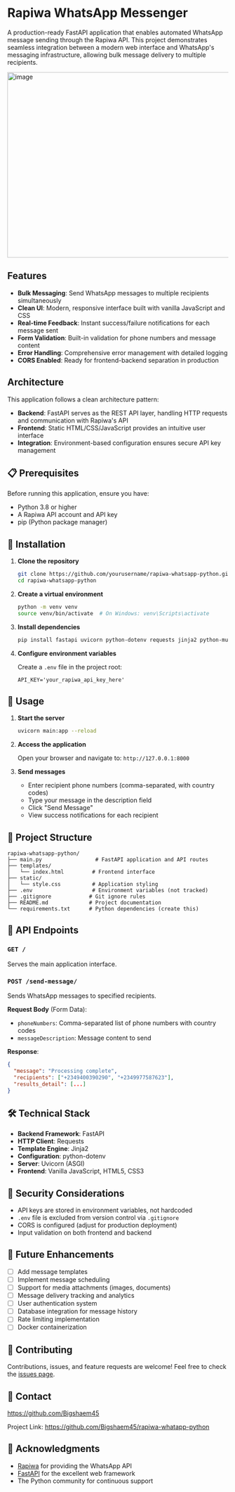 # Rapiwa WhatsApp Messenger

A production-ready FastAPI application that enables automated WhatsApp message sending through the Rapiwa API. This project demonstrates seamless integration between a modern web interface and WhatsApp's messaging infrastructure, allowing bulk message delivery to multiple recipients.

<img width="959" height="422" alt="image" src="https://github.com/user-attachments/assets/4e463ea7-0a53-40cd-aaf2-a8f70cce5bbd" />


## Features

- **Bulk Messaging**: Send WhatsApp messages to multiple recipients simultaneously
- **Clean UI**: Modern, responsive interface built with vanilla JavaScript and CSS
- **Real-time Feedback**: Instant success/failure notifications for each message sent
- **Form Validation**: Built-in validation for phone numbers and message content
- **Error Handling**: Comprehensive error management with detailed logging
- **CORS Enabled**: Ready for frontend-backend separation in production

## Architecture

This application follows a clean architecture pattern:

- **Backend**: FastAPI serves as the REST API layer, handling HTTP requests and communication with Rapiwa's API
- **Frontend**: Static HTML/CSS/JavaScript provides an intuitive user interface
- **Integration**: Environment-based configuration ensures secure API key management

## 📋 Prerequisites

Before running this application, ensure you have:

- Python 3.8 or higher
- A Rapiwa API account and API key
- pip (Python package manager)

## 🚀 Installation

1. **Clone the repository**
   ```bash
   git clone https://github.com/yourusername/rapiwa-whatsapp-python.git
   cd rapiwa-whatsapp-python
   ```

2. **Create a virtual environment**
   ```bash
   python -m venv venv
   source venv/bin/activate  # On Windows: venv\Scripts\activate
   ```

3. **Install dependencies**
   ```bash
   pip install fastapi uvicorn python-dotenv requests jinja2 python-multipart
   ```

4. **Configure environment variables**
   
   Create a `.env` file in the project root:
   ```env
   API_KEY='your_rapiwa_api_key_here'
   ```

## 🎯 Usage

1. **Start the server**
   ```bash
   uvicorn main:app --reload
   ```

2. **Access the application**
   
   Open your browser and navigate to: `http://127.0.0.1:8000`

3. **Send messages**
   - Enter recipient phone numbers (comma-separated, with country codes)
   - Type your message in the description field
   - Click "Send Message"
   - View success notifications for each recipient

## 📁 Project Structure

```
rapiwa-whatsapp-python/
├── main.py                 # FastAPI application and API routes
├── templates/
│   └── index.html         # Frontend interface
├── static/
│   └── style.css          # Application styling
├── .env                   # Environment variables (not tracked)
├── .gitignore            # Git ignore rules
├── README.md             # Project documentation
└── requirements.txt      # Python dependencies (create this)
```

## 🔑 API Endpoints

### `GET /`
Serves the main application interface.

### `POST /send-message/`
Sends WhatsApp messages to specified recipients.

**Request Body** (Form Data):
- `phoneNumbers`: Comma-separated list of phone numbers with country codes
- `messageDescription`: Message content to send

**Response**:
```json
{
  "message": "Processing complete",
  "recipients": ["+2349400390290", "+2349977587623"],
  "results_detail": [...]
}
```

## 🛠️ Technical Stack

- **Backend Framework**: FastAPI
- **HTTP Client**: Requests
- **Template Engine**: Jinja2
- **Configuration**: python-dotenv
- **Server**: Uvicorn (ASGI)
- **Frontend**: Vanilla JavaScript, HTML5, CSS3

## 🔐 Security Considerations

- API keys are stored in environment variables, not hardcoded
- `.env` file is excluded from version control via `.gitignore`
- CORS is configured (adjust for production deployment)
- Input validation on both frontend and backend

## 🚧 Future Enhancements

- [ ] Add message templates
- [ ] Implement message scheduling
- [ ] Support for media attachments (images, documents)
- [ ] Message delivery tracking and analytics
- [ ] User authentication system
- [ ] Database integration for message history
- [ ] Rate limiting implementation
- [ ] Docker containerization

## 🤝 Contributing

Contributions, issues, and feature requests are welcome! Feel free to check the [issues page](https://github.com/yourusername/rapiwa-whatsapp-python/issues).

## 📧 Contact

https://github.com/Bigshaem45

Project Link: https://github.com/Bigshaem45/rapiwa-whatapp-python

## 🙏 Acknowledgments

- [Rapiwa](https://rapiwa.com) for providing the WhatsApp API
- [FastAPI](https://fastapi.tiangolo.com/) for the excellent web framework
- The Python community for continuous support
